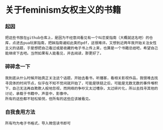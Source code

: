 # 关于feminism女权主义的书籍  
### 起因   
    把这些书放在github仓库上，是因为不经意间看见有一个叫恋爱指南（大概就这名吧）的仓库，点进去pua玩家指南，把妹指南诸如此类的pdf，这很难评。又想到近两年我开始关注女性主义的话题，于是想把自己看过或是收藏的电子书上传上来，也算是一个书籍总结吧，希望自己能继续下去吧。当然如果有人能看见，并去阅读，那更好了。  
 ### 碎碎念一下   
    我到底从什么时候开始真正关注这个话题，开始去看书，听播客，看相关影视作品，我很难去找寻具体的时间节点，似乎在不知不觉间就开始了，可能是铁链之后，可能是无数无数的事件堆积下，自己无法再自欺欺人般地忽视，而网络的争吵又太过嘈杂，太过碎片化，所以去找寻其他的讨论，承载于书籍中，声音中，影像中。
    所有的这些都不轻松愉悦，但所有的这些应该被看见。  
### 自我食用方法  
    所有均为电子书格式，导入微信读书即可    



